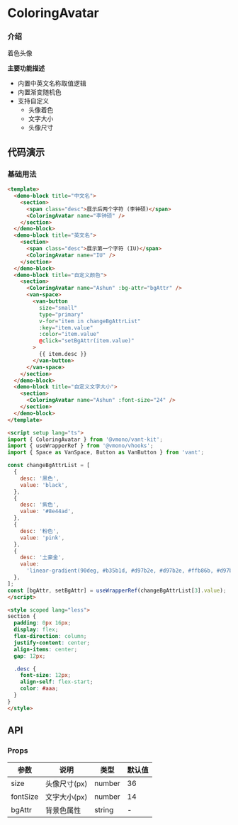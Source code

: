 # ColoringAvatar

### 介绍

着色头像

**主要功能描述**

- 内置中英文名称取值逻辑
- 内置渐变随机色
- 支持自定义
  - 头像着色
  - 文字大小
  - 头像尺寸

## 代码演示

### 基础用法

```html
<template>
  <demo-block title="中文名">
    <section>
      <span class="desc">展示后两个字符 (李钟硕)</span>
      <ColoringAvatar name="李钟硕" />
    </section>
  </demo-block>
  <demo-block title="英文名">
    <section>
      <span class="desc">展示第一个字符 (IU)</span>
      <ColoringAvatar name="IU" />
    </section>
  </demo-block>
  <demo-block title="自定义颜色">
    <section>
      <ColoringAvatar name="Ashun" :bg-attr="bgAttr" />
      <van-space>
        <van-button
          size="small"
          type="primary"
          v-for="item in changeBgAttrList"
          :key="item.value"
          :color="item.value"
          @click="setBgAttr(item.value)"
        >
          {{ item.desc }}
        </van-button>
      </van-space>
    </section>
  </demo-block>
  <demo-block title="自定义文字大小">
    <section>
      <ColoringAvatar name="Ashun" :font-size="24" />
    </section>
  </demo-block>
</template>

<script setup lang="ts">
import { ColoringAvatar } from '@vmono/vant-kit';
import { useWrapperRef } from '@vmono/vhooks';
import { Space as VanSpace, Button as VanButton } from 'vant';

const changeBgAttrList = [
  {
    desc: '黑色',
    value: 'black',
  },
  {
    desc: '紫色',
    value: '#8e44ad',
  },
  {
    desc: '粉色',
    value: 'pink',
  },
  {
    desc: '土豪金',
    value:
      'linear-gradient(90deg, #b35b1d, #d97b2e, #d97b2e, #ffb86b, #d97b2e, #d97b2e, #b35b1d)',
  },
];
const [bgAttr, setBgAttr] = useWrapperRef(changeBgAttrList[3].value);
</script>

<style scoped lang="less">
section {
  padding: 0px 16px;
  display: flex;
  flex-direction: column;
  justify-content: center;
  align-items: center;
  gap: 12px;

  .desc {
    font-size: 12px;
    align-self: flex-start;
    color: #aaa;
  }
}
</style>
```

## API

### Props

| 参数     | 说明         | 类型   | 默认值 |
| -------- | ------------ | ------ | ------ |
| size     | 头像尺寸(px) | number | 36     |
| fontSize | 文字大小(px) | number | 14     |
| bgAttr   | 背景色属性   | string | -      |

